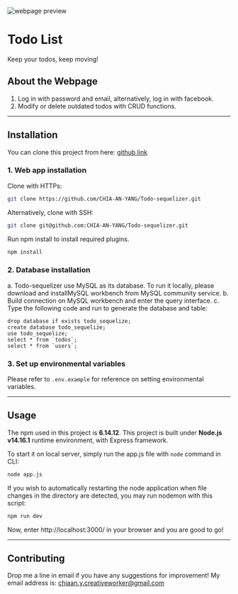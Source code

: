 ![webpage preview](https://user-images.githubusercontent.com/71560280/121545114-ceb8d400-ca3c-11eb-8098-5ee1fac22ab3.JPG)
# Todo List
Keep your todos, keep moving!

## About the Webpage
1. Log in with password and email, alternatively, log in with facebook.
2. Modify or delete outdated todos with CRUD functions.

---

## Installation

You can clone this project from here: [github link](https://github.com/CHIA-AN-YANG/Todo-sequelizer.git)
### 1. Web app installation
Clone with HTTPs:

```bash
git clone https://github.com/CHIA-AN-YANG/Todo-sequelizer.git
```
Alternatively, clone with SSH:
```bash
git clone git@github.com:CHIA-AN-YANG/Todo-sequelizer.git
```
Run npm install to install required plugins.

```bash
npm install
```
### 2. Database installation
  a. Todo-sequelizer use MySQL as its database. To run it locally, please download and installMySQL workbench from MySQL community service.
  b. Build connection on MySQL workbench and enter the query interface.
  c. Type the following code and run to generate the database and table:
  ```MySQL
  drop database if exists todo_sequelize;
  create database todo_sequelize;
  use todo_sequelize;
  select * from `todos`;
  select * from `users`;
  ```

### 3. Set up environmental variables
Please refer to `.env.example` for reference on setting environmental variables.

---

## Usage
The npm used in this project is **6.14.12**. This project is built under **Node.js v14.16.1** runtime environment, with Express framework.

To start it on local server, simply run the app.js file with `node` command in CLI:
```bash
node app.js
```
If you wish to automatically restarting the node application when file changes in the directory are detected, you may run nodemon with this script:
```bash
npm run dev
```
Now, enter http://localhost:3000/ in your browser and you are good to go!


---

## Contributing
Drop me a line in email if you have any suggestions for improvement! My email address is: chiaan.y.creativeworker@gmail.com

